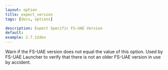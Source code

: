 ```yaml
---
layout: option
title: expect_version
tags: [docs, options]

description: Expect Specific FS-UAE Version
default:
example: 2.7.12dev
---
```


Warn if the FS-UAE version does not equal the value of this option. Used
by FS-UAE Launcher to verify that there is not an older FS-UAE version in
use by accident.
